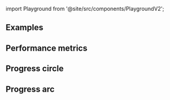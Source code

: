 import Playground from '@site/src/components/PlaygroundV2';

## Examples

## Performance metrics

<Playground
height="25rem"
name="echarts-gauge"
noMargin
examplesByName>
</Playground>

## Progress circle

<Playground
height="30rem"
name="echarts-progress-circle"
noMargin
examplesByName>
</Playground>

## Progress arc

<Playground
height="30rem"
name="echarts-progress-arc"
noMargin
examplesByName>
</Playground>
